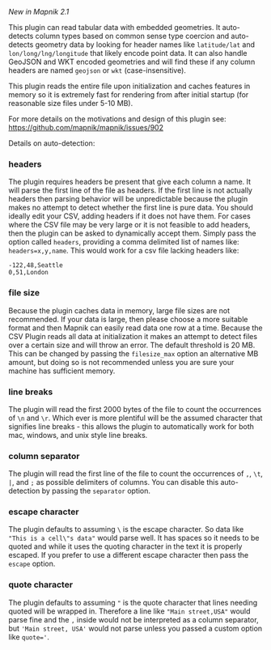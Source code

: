 _New in Mapnik 2.1_

This plugin can read tabular data with embedded geometries. It auto-detects column types based on common sense type coercion and auto-detects geometry data by looking for header names like `latitude/lat` and `lon/long/lng/longitude` that likely encode point data. It can also handle GeoJSON and WKT encoded geometries and will find these if any column headers are named `geojson` or `wkt` (case-insensitive).

This plugin reads the entire file upon initialization and caches features in memory so it is extremely fast for rendering from after initial startup (for reasonable size files under 5-10 MB).

For more details on the motivations and design of this plugin see: https://github.com/mapnik/mapnik/issues/902

Details on auto-detection:

### headers
The plugin requires headers be present that give each column a name. It will parse the first line of the file as headers. If the first line is not actually headers then parsing behavior will be unpredictable because the plugin makes no attempt to detect whether the first line is pure data. You should ideally edit your CSV, adding headers if it does not have them. For cases where the CSV file may be very large or it is not feasible to add headers, then the plugin can be asked to dynamically accept them. Simply pass the option called `headers`, providing a comma delimited list of names like: `headers=x,y,name`. This would work for a csv file lacking headers like:

```csv
-122,48,Seattle
0,51,London
```

### file size

Because the plugin caches data in memory, large file sizes are not recommended. If your data is large, then please choose a more suitable format and then Mapnik can easily read data one row at a time. Because the CSV Plugin reads all data at initialization it makes an attempt to detect files over a certain size and will throw an error. The default threshold is 20 MB. This can be changed by passing the `filesize_max` option an alternative MB amount, but doing so is not recommended unless you are sure your machine has sufficient memory.

### line breaks

The plugin will read the first 2000 bytes of the file to count the occurrences of `\n` and `\r`. Which ever is more plentiful will be the assumed character that signifies line breaks - this allows the plugin to automatically work for both mac, windows, and unix style line breaks.
 
### column separator

The plugin will read the first line of the file to count the occurrences of `,`, `\t`, `|`, and `;` as possible delimiters of columns. You can disable this auto-detection by passing the `separator` option.

### escape character

The plugin defaults to assuming `\` is the escape character. So data like `"This is a cell\"s data"` would parse well. It has spaces so it needs to be quoted and while it uses the quoting character in the text it is properly escaped. If you prefer to use a different escape character then pass the `escape` option.

### quote character

The plugin defaults to assuming `"` is the quote character that lines needing quoted will be wrapped in. Therefore a line like `"Main street,USA"` would parse fine and the `,` inside would not be interpreted as a column separator, but `'Main street, USA'` would not parse unless you passed a custom option like `quote='`.
